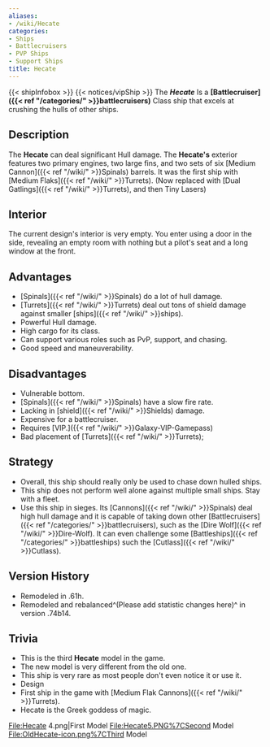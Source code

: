 ```yaml
---
aliases:
- /wiki/Hecate
categories:
- Ships
- Battlecruisers
- PVP Ships
- Support Ships
title: Hecate
---
```


{{< shipInfobox >}} {{< notices/vipShip >}} The **_Hecate_** Is a **[Battlecruiser]({{< ref "/categories/" >}}battlecruisers)** Class ship that excels at crushing the hulls of other ships. 

## Description

The **Hecate** can deal significant Hull damage. The **Hecate's** exterior features two primary engines, two large fins, and two sets of six [Medium Cannon]({{< ref "/wiki/" >}}Spinals) barrels. It was the first ship with [Medium Flaks]({{< ref "/wiki/" >}}Turrets). (Now replaced with [Dual Gatlings]({{< ref "/wiki/" >}}Turrets), and then Tiny Lasers)

## Interior

The current design's interior is very empty. You enter using a door in the side, revealing an empty room with nothing but a pilot's seat and a long window at the front.

## Advantages

- [Spinals]({{< ref "/wiki/" >}}Spinals) do a lot of hull damage.
- [Turrets]({{< ref "/wiki/" >}}Turrets) deal out tons of shield damage against smaller [ships]({{< ref "/wiki/" >}}ships).
- Powerful Hull damage.
- High cargo for its class.
- Can support various roles such as PvP, support, and chasing.
- Good speed and maneuverability.

## Disadvantages

- Vulnerable bottom.
- [Spinals]({{< ref "/wiki/" >}}Spinals) have a slow fire rate.
- Lacking in [shield]({{< ref "/wiki/" >}}Shields) damage.
- Expensive for a battlecruiser.
- Requires [VIP.]({{< ref "/wiki/" >}}Galaxy-VIP-Gamepass)
- Bad placement of [Turrets]({{< ref "/wiki/" >}}Turrets);

## Strategy

- Overall, this ship should really only be used to chase down hulled ships.
- This ship does not perform well alone against multiple small ships. Stay with a fleet.
- Use this ship in sieges. Its [Cannons]({{< ref "/wiki/" >}}Spinals) deal high hull damage and it is capable of taking down other [Battlecruisers]({{< ref "/categories/" >}}battlecruisers), such as the [Dire Wolf]({{< ref "/wiki/" >}}Dire-Wolf). It can even challenge some [Battleships]({{< ref "/categories/" >}}battleships) such the [Cutlass]({{< ref "/wiki/" >}}Cutlass).

## Version History 

- Remodeled in .61h.
- Remodeled and rebalanced^(Please add statistic changes here)^ in version .74b14.

## Trivia

- This is the third **Hecate** model in the game.
- The new model is very different from the old one.
- This ship is very rare as most people don't even notice it or use it.
- Design
- First ship in the game with [Medium Flak Cannons]({{< ref "/wiki/" >}}Turrets).
- Hecate is the Greek goddess of magic.

<File:Hecate> 4.png|First Model <File:Hecate5.PNG%7CSecond> Model <File:OldHecate-icon.png%7CThird> Model